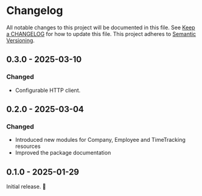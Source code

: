 # Changelog

All notable changes to this project will be documented in this file. See [Keep a
CHANGELOG](http://keepachangelog.com/) for how to update this file. This project
adheres to [Semantic Versioning](http://semver.org/).

<!-- %% CHANGELOG_ENTRIES %% -->

## 0.3.0 - 2025-03-10

### Changed
- Configurable HTTP client.


## 0.2.0 - 2025-03-04

### Changed
- Introduced new modules for Company, Employee and TimeTracking resources
- Improved the package documentation


## 0.1.0 - 2025-01-29

Initial release. :rocket:

